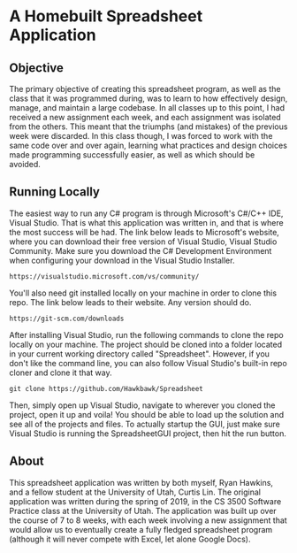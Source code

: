 # A Homebuilt Spreadsheet Application
## Objective
The primary objective of creating this spreadsheet program, as well as the class that it was programmed during, was to learn to how effectively design, manage, and maintain a large codebase.
In all classes up to this point, I had received a new assignment each week, and each assignment was isolated from the others. This meant that the triumphs (and mistakes) of the previous week were discarded. In this class though, I was forced to work with the same code over and over again, learning what practices and design choices made programming successfully easier, as well as which should be avoided.
## Running Locally
The easiest way to run any C# program is through Microsoft's C#/C++ IDE, Visual Studio. That is what this application was written in, and that is where the most success will be had. The link below leads to Microsoft's website, where you can download their free version of Visual Studio, Visual Studio Community. Make sure you download the C# Development Environment when configuring your download in the Visual Studio Installer.

`https://visualstudio.microsoft.com/vs/community/`

You'll also need git installed locally on your machine in order to clone this repo. The link below leads to their website. Any version should do.

`https://git-scm.com/downloads`

After installing Visual Studio, run the following commands to clone the repo locally on your machine. The project should be cloned into a folder located in your current working directory called "Spreadsheet". However, if you don't like the command line, you can also follow Visual Studio's built-in repo cloner and clone it that way.

`git clone https://github.com/Hawkbawk/Spreadsheet`

Then, simply open up Visual Studio, navigate to wherever you cloned the project, open it up and voila! You should be able to load up the solution and see all of the projects and files. To actually startup the GUI, just make sure Visual Studio is running the SpreadsheetGUI project, then hit the run button.

## About
This spreadsheet application was written by both myself, Ryan Hawkins, and a fellow student at the University of Utah, Curtis Lin.
The original application was written during the spring of 2019, in the CS 3500 Software Practice class at the University of Utah.
The application was built up over the course of 7 to 8 weeks, with each week involving a new assignment that would allow us to eventually
create a fully fledged spreadsheet program (although it will never compete with Excel, let alone Google Docs).
